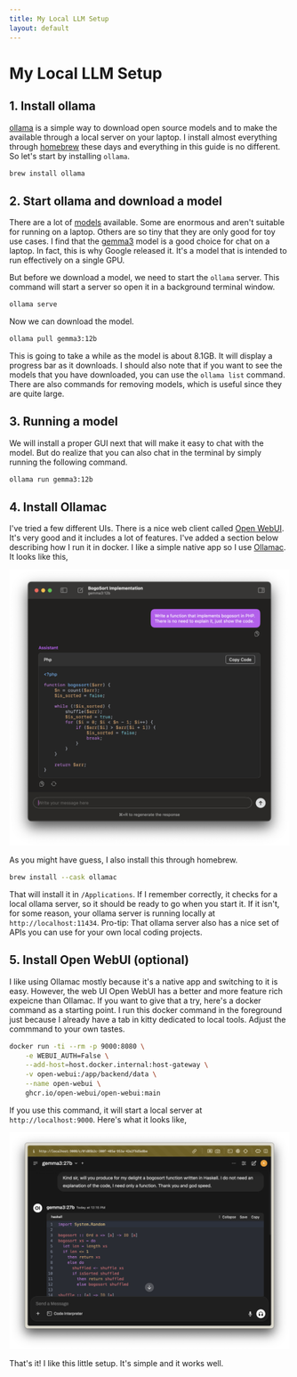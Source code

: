 ```yaml
---
title: My Local LLM Setup
layout: default
---
```


# My Local LLM Setup

## 1. Install ollama

[ollama](https://ollama.com/) is a simple way to download open source models and to make the available through a local server on your laptop. I install almost everything through [homebrew](https://brew.sh/) these days and everything in this guide is no different. So let's start by installing `ollama`.

```bash
brew install ollama
```

## 2. Start ollama and download a model

There are a lot of [models](https://ollama.com/search) available. Some are enormous and aren't suitable for running on a laptop. Others are so tiny that they are only good for toy use cases. I find that the [gemma3](https://ollama.com/library/gemma3) model is a good choice for chat on a laptop. In fact, this is why Google released it. It's a model that is intended to run effectively on a single GPU.

But before we download a model, we need to start the `ollama` server. This command will start a server so open it in a background terminal window.

```bash
ollama serve
```

Now we can download the model.

```bash
ollama pull gemma3:12b
```

This is going to take a while as the model is about 8.1GB. It will display a progress bar as it downloads. I should also note that if you want to see the models that you have downloaded, you can use the `ollama list` command. There are also commands for removing models, which is useful since they are quite large.

## 3. Running a model

We will install a proper GUI next that will make it easy to chat with the model. But do realize that you can also chat in the terminal by simply running the following command.

```bash
ollama run gemma3:12b
```

## 4. Install Ollamac

I've tried a few different UIs. There is a nice web client called [Open WebUI](https://openwebui.com/). It's very good and it includes a lot of features. I've added a section below describing how I run it in docker. I like a simple native app so I use [Ollamac](https://github.com/kevinhermawan/Ollamac). It looks like this,

![Ollamac](./ollamac.png)

As you might have guess, I also install this through homebrew.

```bash
brew install --cask ollamac
```

That will install it in `/Applications`. If I remember correctly, it checks for a local ollama server, so it should be ready to go when you start it. If it isn't, for some reason, your ollama server is running locally at `http://localhost:11434`. Pro-tip: That ollama server also has a nice set of APIs you can use for your own local coding projects.

## 5. Install Open WebUI (optional)

I like using Ollamac mostly because it's a native app and switching to it is easy. However, the web UI Open WebUI has a better and more feature rich expeicne than Ollamac. If you want to give that a try, here's a docker command as a starting point. I run this docker command in the foreground just because I already have a tab in kitty dedicated to local tools. Adjust the commmand to your own tastes.

```bash
docker run -ti --rm -p 9000:8080 \
	-e WEBUI_AUTH=False \
	--add-host=host.docker.internal:host-gateway \
	-v open-webui:/app/backend/data \
	--name open-webui \
	ghcr.io/open-webui/open-webui:main
```

If you use this command, it will start a local server at `http://localhost:9000`. Here's what it looks like,

![Open WebUI](./open-webui.png)

That's it! I like this little setup. It's simple and it works well.
